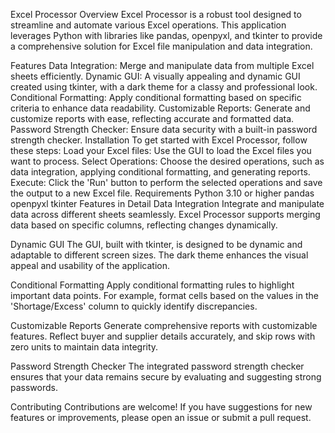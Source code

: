 Excel Processor
Overview
Excel Processor is a robust tool designed to streamline and automate various Excel operations. This application leverages Python with libraries like pandas, openpyxl, and tkinter to provide a comprehensive solution for Excel file manipulation and data integration.

Features
Data Integration: Merge and manipulate data from multiple Excel sheets efficiently.
Dynamic GUI: A visually appealing and dynamic GUI created using tkinter, with a dark theme for a classy and professional look.
Conditional Formatting: Apply conditional formatting based on specific criteria to enhance data readability.
Customizable Reports: Generate and customize reports with ease, reflecting accurate and formatted data.
Password Strength Checker: Ensure data security with a built-in password strength checker.
Installation
To get started with Excel Processor, follow these steps:
Load your Excel files: Use the GUI to load the Excel files you want to process.
Select Operations: Choose the desired operations, such as data integration, applying conditional formatting, and generating reports.
Execute: Click the 'Run' button to perform the selected operations and save the output to a new Excel file.
Requirements
Python 3.10 or higher
pandas
openpyxl
tkinter
Features in Detail
Data Integration
Integrate and manipulate data across different sheets seamlessly. Excel Processor supports merging data based on specific columns, reflecting changes dynamically.

Dynamic GUI
The GUI, built with tkinter, is designed to be dynamic and adaptable to different screen sizes. The dark theme enhances the visual appeal and usability of the application.

Conditional Formatting
Apply conditional formatting rules to highlight important data points. For example, format cells based on the values in the 'Shortage/Excess' column to quickly identify discrepancies.

Customizable Reports
Generate comprehensive reports with customizable features. Reflect buyer and supplier details accurately, and skip rows with zero units to maintain data integrity.

Password Strength Checker
The integrated password strength checker ensures that your data remains secure by evaluating and suggesting strong passwords.

Contributing
Contributions are welcome! If you have suggestions for new features or improvements, please open an issue or submit a pull request.
